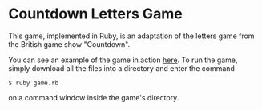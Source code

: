 # Countdown Letters Game

This game, implemented in Ruby, is an adaptation of the letters game from the British game show "Countdown".

You can see an example of the game in action [here](https://youtu.be/JPNJHoOtBrg?t=191). To run the game, simply download all the files into a directory and enter the command

```
$ ruby game.rb
```

on a command window inside the game's directory.
